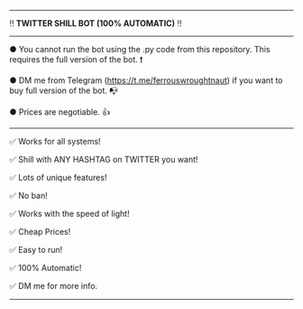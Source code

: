 ---------------------------------------------------------------------------------------------------------------

‼ **TWITTER SHILL BOT (100% AUTOMATIC)** ‼

---------------------------------------------------------------------------------------------------------------

● You cannot run the bot using the .py code from this repository. This requires the full version of the bot. ❗

● DM me from Telegram (https://t.me/ferrouswroughtnaut) if you want to buy full version of the bot. 📭

● Prices are negotiable. 👍

---------------------------------------------------------------------------------------------------------------

✅ Works for all systems!

✅ Shill with ANY HASHTAG on TWITTER you want!

✅ Lots of unique features!

✅ No ban!

✅ Works with the speed of light!

✅ Cheap Prices!

✅ Easy to run!

✅ 100% Automatic!




✅ DM me for more info.

---------------------------------------------------------------------------------------------------------------
